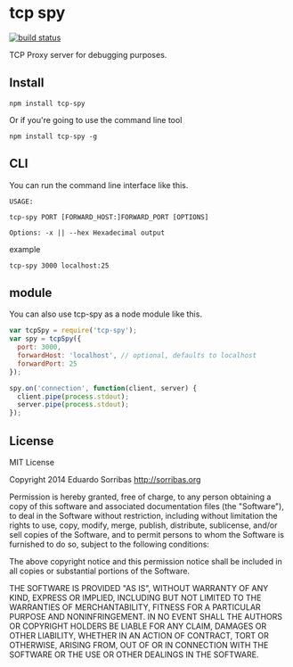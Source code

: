 tcp spy
=======

[![build status](https://secure.travis-ci.org/sorribas/tcp-spy.png)](http://travis-ci.org/sorribas/tcp-spy)

TCP Proxy server for debugging purposes.

Install
-------

```
npm install tcp-spy
```

Or if you're going to use the command line tool

```
npm install tcp-spy -g
```

CLI
---

You can run the command line interface like this.

```
USAGE:

tcp-spy PORT [FORWARD_HOST:]FORWARD_PORT [OPTIONS]

Options: -x || --hex Hexadecimal output
```

example

```
tcp-spy 3000 localhost:25
```

module
------

You can also use tcp-spy as a node module like this.

```js
var tcpSpy = require('tcp-spy');
var spy = tcpSpy({
  port: 3000, 
  forwardHost: 'localhost', // optional, defaults to localhost
  forwardPort: 25
});

spy.on('connection', function(client, server) {
  client.pipe(process.stdout);
  server.pipe(process.stdout);
});
```

License
-------

MIT License

Copyright 2014 Eduardo Sorribas
http://sorribas.org

Permission is hereby granted, free of charge, to any person obtaining
a copy of this software and associated documentation files (the
"Software"), to deal in the Software without restriction, including
without limitation the rights to use, copy, modify, merge, publish,
distribute, sublicense, and/or sell copies of the Software, and to
permit persons to whom the Software is furnished to do so, subject to
the following conditions:

The above copyright notice and this permission notice shall be
included in all copies or substantial portions of the Software.

THE SOFTWARE IS PROVIDED "AS IS", WITHOUT WARRANTY OF ANY KIND,
EXPRESS OR IMPLIED, INCLUDING BUT NOT LIMITED TO THE WARRANTIES OF
MERCHANTABILITY, FITNESS FOR A PARTICULAR PURPOSE AND
NONINFRINGEMENT. IN NO EVENT SHALL THE AUTHORS OR COPYRIGHT HOLDERS BE
LIABLE FOR ANY CLAIM, DAMAGES OR OTHER LIABILITY, WHETHER IN AN ACTION
OF CONTRACT, TORT OR OTHERWISE, ARISING FROM, OUT OF OR IN CONNECTION
WITH THE SOFTWARE OR THE USE OR OTHER DEALINGS IN THE SOFTWARE.
